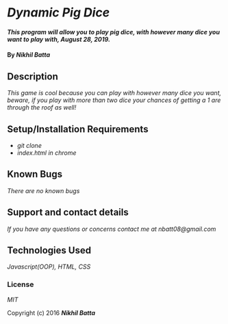 # _Dynamic Pig Dice_

#### _This program will allow you to play pig dice, with however many dice you want to play with, August 28, 2019._

#### By _Nikhil Batta_

## Description

_This game is cool because you can play with however many dice you want, beware, if you play with more than two dice your chances of getting a 1 are through the roof as well!_

## Setup/Installation Requirements

* _git clone_
* _index.html in chrome_



## Known Bugs

_There are no known bugs_

## Support and contact details

_If you have any questions or concerns contact me at nbatt08@gmail.com_

## Technologies Used

_Javascript(OOP), HTML, CSS_

### License

*MIT*

Copyright (c) 2016 **_Nikhil Batta_**
